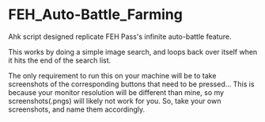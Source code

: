 # FEH_Auto-Battle_Farming
 Ahk script designed replicate FEH Pass's infinite auto-battle feature.

 This works by doing a simple image search, and loops back over itself when it hits the end of the search list.  
 
 The only requirement to run this on your machine will be to take screenshots of the corresponding buttons that need to be pressed...
 This is because your monitor resolution will be different than mine, so my screenshots(.pngs) will likely not work for you. 
 So, take your own screenshots, and name them accordingly. 
